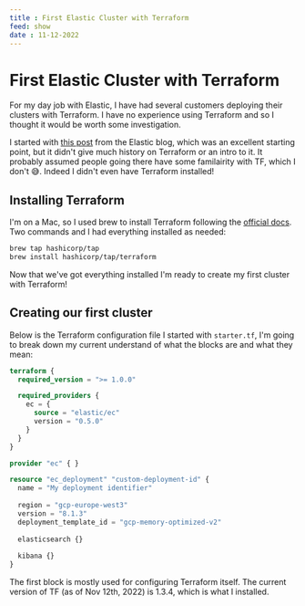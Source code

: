 ```yaml
---
title : First Elastic Cluster with Terraform
feed: show
date : 11-12-2022
---
```


# First Elastic Cluster with Terraform

For my day job with Elastic, I have had several customers deploying their clusters with Terraform. I have no experience using Terraform and so I thought it would be worth some investigation.

I started with [this post](https://www.elastic.co/blog/using-terraform-with-elastic-cloud) from the Elastic blog, which was an excellent starting point, but it didn't give much history on Terraform or an intro to it. It probably assumed people going there have some familairity with TF, which I don't 😅. Indeed I didn't even have Terraform installed!

## Installing Terraform

I'm on a Mac, so I used brew to install Terraform following the [official docs](https://developer.hashicorp.com/terraform/downloads). Two commands and I had everything installed as needed:

```bash
brew tap hashicorp/tap
brew install hashicorp/tap/terraform
```

Now that we've got everything installed I'm ready to create my first cluster with Terraform!

## Creating our first cluster

Below is the Terraform configuration file I started with `starter.tf`, I'm going to break down my current understand of what the blocks are and what they mean:

```terraform
terraform {
  required_version = ">= 1.0.0"

  required_providers {
    ec = {
      source = "elastic/ec"
      version = "0.5.0"
    }
  }
}

provider "ec" { }

resource "ec_deployment" "custom-deployment-id" {
  name = "My deployment identifier"
  
  region = "gcp-europe-west3"
  version = "8.1.3"
  deployment_template_id = "gcp-memory-optimized-v2"
  
  elasticsearch {}
  
  kibana {}
}
```

The first block is mostly used for configuring Terraform itself. The current version of TF (as of Nov 12th, 2022) is 1.3.4, which is what I installed.